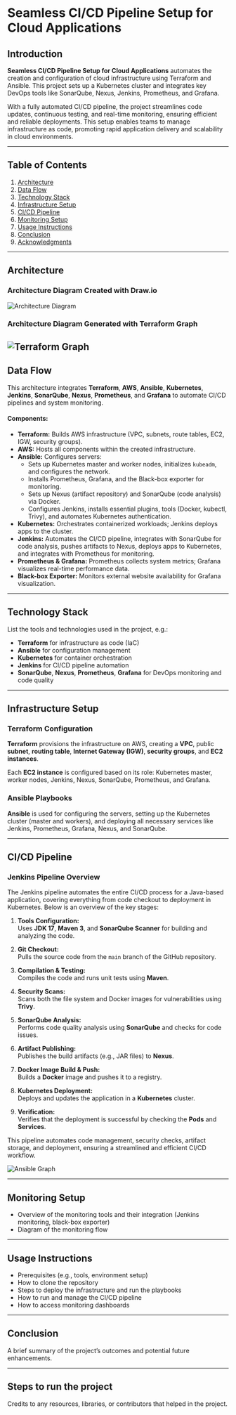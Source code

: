 # Seamless CI/CD Pipeline Setup for Cloud Applications

## Introduction
__Seamless CI/CD Pipeline Setup for Cloud Applications__ automates the creation and configuration of cloud infrastructure using Terraform and Ansible. This project sets up a Kubernetes cluster and integrates key DevOps tools like SonarQube, Nexus, Jenkins, Prometheus, and Grafana.

With a fully automated CI/CD pipeline, the project streamlines code updates, continuous testing, and real-time monitoring, ensuring efficient and reliable deployments. This setup enables teams to manage infrastructure as code, promoting rapid application delivery and scalability in cloud environments.

---

## Table of Contents
1. [Architecture](#architecture)
2. [Data Flow](#data-flow)
3. [Technology Stack](#technology-stack)
4. [Infrastructure Setup](#infrastructure-setup)
5. [CI/CD Pipeline](#ci-cd-pipeline)
6. [Monitoring Setup](#monitoring-setup)
7. [Usage Instructions](#usage-instructions)
8. [Conclusion](#conclusion)
9. [Acknowledgments](#acknowledgments)

---
## Architecture

### Architecture Diagram Created with Draw.io
![Architecture Diagram](images/architecture-diagram.svg)

### Architecture Diagram Generated with Terraform Graph
![Terraform Graph](images/terraform-graph.png)
---
## Data Flow
This architecture integrates **Terraform**, **AWS**, **Ansible**, **Kubernetes**, **Jenkins**, **SonarQube**, **Nexus**, **Prometheus**, and **Grafana** to automate CI/CD pipelines and system monitoring.

#### Components:

- **Terraform:** Builds AWS infrastructure (VPC, subnets, route tables, EC2, IGW, security groups).
- **AWS:** Hosts all components within the created infrastructure.
- **Ansible:** Configures servers:
  - Sets up Kubernetes master and worker nodes, initializes `kubeadm`, and configures the network.
  - Installs Prometheus, Grafana, and the Black-box exporter for monitoring.
  - Sets up Nexus (artifact repository) and SonarQube (code analysis) via Docker.
  - Configures Jenkins, installs essential plugins, tools (Docker, kubectl, Trivy), and automates Kubernetes authentication.
- **Kubernetes:** Orchestrates containerized workloads; Jenkins deploys apps to the cluster.
- **Jenkins:** Automates the CI/CD pipeline, integrates with SonarQube for code analysis, pushes artifacts to Nexus, deploys apps to Kubernetes, and integrates with Prometheus for monitoring.
- **Prometheus & Grafana:** Prometheus collects system metrics; Grafana visualizes real-time performance data.
- **Black-box Exporter:** Monitors external website availability for Grafana visualization.

---

## Technology Stack
List the tools and technologies used in the project, e.g.:
- **Terraform** for infrastructure as code (IaC)
- **Ansible** for configuration management
- **Kubernetes** for container orchestration
- **Jenkins** for CI/CD pipeline automation
- **SonarQube**, **Nexus**, **Prometheus**, **Grafana** for DevOps monitoring and code quality

---

## Infrastructure Setup
### Terraform Configuration
**Terraform** provisions the infrastructure on AWS, creating a **VPC**, public **subnet**, **routing table**, **Internet Gateway (IGW)**, **security groups**, and **EC2 instances**.

Each **EC2 instance** is configured based on its role: Kubernetes master, worker nodes, Jenkins, Nexus, SonarQube, Prometheus, and Grafana.

### Ansible Playbooks
**Ansible** is used for configuring the servers, setting up the Kubernetes cluster (master and workers), and deploying all necessary services like Jenkins, Prometheus, Grafana, Nexus, and SonarQube.

---

## CI/CD Pipeline
### Jenkins Pipeline Overview

The Jenkins pipeline automates the entire CI/CD process for a Java-based application, covering everything from code checkout to deployment in Kubernetes. Below is an overview of the key stages:

1. **Tools Configuration:**  
   Uses **JDK 17**, **Maven 3**, and **SonarQube Scanner** for building and analyzing the code.

2. **Git Checkout:**  
   Pulls the source code from the `main` branch of the GitHub repository.

3. **Compilation & Testing:**  
   Compiles the code and runs unit tests using **Maven**.

4. **Security Scans:**  
   Scans both the file system and Docker images for vulnerabilities using **Trivy**.

5. **SonarQube Analysis:**  
   Performs code quality analysis using **SonarQube** and checks for code issues.

6. **Artifact Publishing:**  
   Publishes the build artifacts (e.g., JAR files) to **Nexus**.

7. **Docker Image Build & Push:**  
   Builds a **Docker** image and pushes it to a registry.

8. **Kubernetes Deployment:**  
   Deploys and updates the application in a **Kubernetes** cluster.

9. **Verification:**  
   Verifies that the deployment is successful by checking the **Pods** and **Services**.

This pipeline automates code management, security checks, artifact storage, and deployment, ensuring a streamlined and efficient CI/CD workflow.

![Ansible Graph](images/jenkins-pipeline-flow.svg)

---

## Monitoring Setup
- Overview of the monitoring tools and their integration (Jenkins monitoring, black-box exporter)
- Diagram of the monitoring flow

---

## Usage Instructions
- Prerequisites (e.g., tools, environment setup)
- How to clone the repository
- Steps to deploy the infrastructure and run the playbooks
- How to run and manage the CI/CD pipeline
- How to access monitoring dashboards

---

## Conclusion
A brief summary of the project’s outcomes and potential future enhancements.

---

## Steps to run the project
Credits to any resources, libraries, or contributors that helped in the project.
